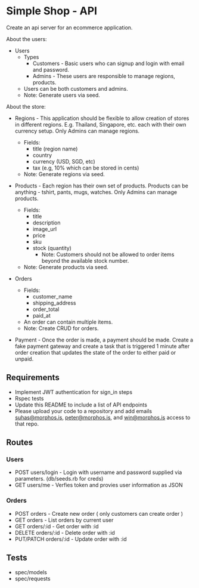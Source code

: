 # Simple Shop - API

Create an api server for an ecommerce application.

About the users:

- Users
  - Types
    - Customers - Basic users who can signup and login with email and password.
    - Admins - These users are responsible to manage regions, products.
  - Users can be both customers and admins.
  - Note: Generate users via seed.

About the store:

- Regions - This application should be flexible to allow creation of stores in different regions. E.g. Thailand, Singapore, etc. each with their own currency setup. Only Admins can manage regions.
  - Fields:
    - title (region name)
    - country
    - currency (USD, SGD, etc)
    - tax (e.g, 10% which can be stored in cents)
  - Note: Generate regions via seed.

- Products - Each region has their own set of products. Products can be anything - tshirt, pants, mugs, watches. Only Admins can manage products.
  - Fields:
    - title
    - description
    - image_url
    - price
    - sku
    - stock (quantity)
      - Note: Customers should not be allowed to order items beyond the available stock number.
  - Note: Generate products via seed.

- Orders
  - Fields:
    - customer_name
    - shipping_address
    - order_total
    - paid_at
  - An order can contain multiple items.
  - Note: Create CRUD for orders.

- Payment - Once the order is made, a payment should be made. Create a fake payment gateway and create a task that is triggered 1 minute after order creation that updates the state of the order to either paid or unpaid.


## Requirements

- Implement JWT authentication for sign_in steps
- Rspec tests
- Update this README to include a list of API endpoints
- Please upload your code to a repository and add emails suhas@morphos.is, peter@morphos.is, and win@morphos.is access to that repo.


## Routes
### Users
- POST        users/login - Login with username and password supplied via parameters. (db/seeds.rb for creds)
- GET         users/me    - Verfies token and provies user information as JSON

### Orders
- POST        orders      - Create new order ( only customers can create order )
- GET         orders      - List orders by current user
- GET         orders/:id  - Get order with :id
- DELETE      orders/:id  - Delete order with :id
- PUT/PATCH   orders/:id  - Update order with :id

## Tests
- spec/models
- spec/requests